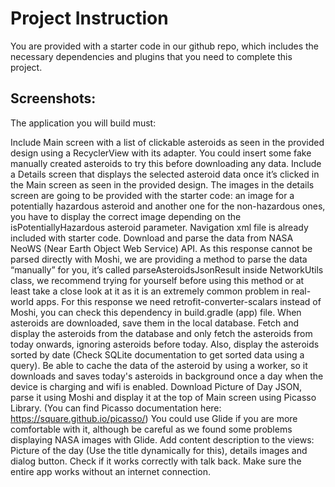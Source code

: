 # Project Instruction

You are provided with a starter code in our github repo, which includes the necessary dependencies and plugins that you need to complete this project.

## Screenshots:
The application you will build must:

Include Main screen with a list of clickable asteroids as seen in the provided design using a RecyclerView with its adapter. You could insert some fake manually created asteroids to try this before downloading any data.
Include a Details screen that displays the selected asteroid data once it’s clicked in the Main screen as seen in the provided design. The images in the details screen are going to be provided with the starter code: an image for a potentially hazardous asteroid and another one for the non-hazardous ones, you have to display the correct image depending on the isPotentiallyHazardous asteroid parameter. Navigation xml file is already included with starter code.
Download and parse the data from NASA NeoWS (Near Earth Object Web Service) API. As this response cannot be parsed directly with Moshi, we are providing a method to parse the data “manually” for you, it’s called parseAsteroidsJsonResult inside NetworkUtils class, we recommend trying for yourself before using this method or at least take a close look at it as it is an extremely common problem in real-world apps. For this response we need retrofit-converter-scalars instead of Moshi, you can check this dependency in build.gradle (app) file.
When asteroids are downloaded, save them in the local database.
Fetch and display the asteroids from the database and only fetch the asteroids from today onwards, ignoring asteroids before today. Also, display the asteroids sorted by date (Check SQLite documentation to get sorted data using a query).
Be able to cache the data of the asteroid by using a worker, so it downloads and saves today's asteroids in background once a day when the device is charging and wifi is enabled.
Download Picture of Day JSON, parse it using Moshi and display it at the top of Main screen using Picasso Library. (You can find Picasso documentation here: https://square.github.io/picasso/) You could use Glide if you are more comfortable with it, although be careful as we found some problems displaying NASA images with Glide.
Add content description to the views: Picture of the day (Use the title dynamically for this), details images and dialog button. Check if it works correctly with talk back.
Make sure the entire app works without an internet connection.
